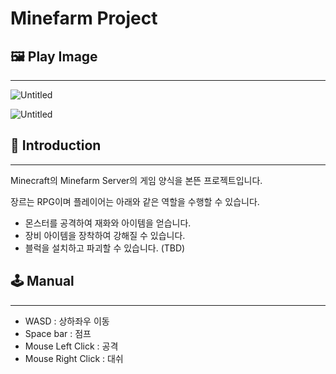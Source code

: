 # Minefarm Project

## 🖼️ Play Image

---

![Untitled](Minefarm%20Project%20494804d1c6e54daaaf4c80e49d38e2cb/Untitled.png)

![Untitled](Minefarm%20Project%20494804d1c6e54daaaf4c80e49d38e2cb/Untitled%201.png)

## 📄 Introduction

---

Minecraft의 Minefarm Server의 게임 양식을 본뜬 프로젝트입니다. 

장르는 RPG이며 플레이어는 아래와 같은 역할을 수행할 수 있습니다.

- 몬스터를 공격하여 재화와 아이템을 얻습니다.
- 장비 아이템을 장착하여 강해질 수 있습니다.
- 블럭을 설치하고 파괴할 수 있습니다. (TBD)

## 🕹️ Manual

---

- WASD : 상하좌우 이동
- Space bar : 점프
- Mouse Left Click : 공격
- Mouse Right Click : 대쉬